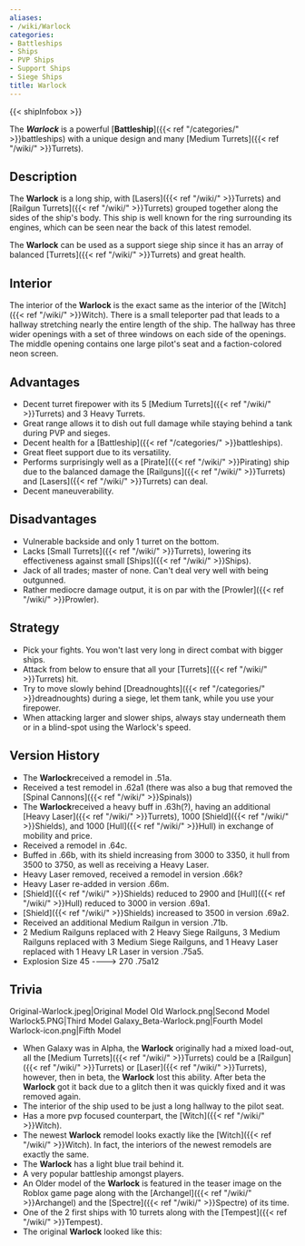 ```yaml
---
aliases:
- /wiki/Warlock
categories:
- Battleships
- Ships
- PVP Ships
- Support Ships
- Siege Ships
title: Warlock
---  
```


{{< shipInfobox >}} 

The **_Warlock_** is a powerful [**Battleship**]({{< ref "/categories/" >}}battleships) with a unique design and many [Medium Turrets]({{< ref "/wiki/" >}}Turrets).

## Description

The **Warlock** is a long ship, with [Lasers]({{< ref "/wiki/" >}}Turrets) and [Railgun Turrets]({{< ref "/wiki/" >}}Turrets) grouped together along the sides of the ship's body. This ship is well known for the ring surrounding its engines, which can be seen near the back of this latest remodel.

The **Warlock** can be used as a support siege ship since it has an array of balanced [Turrets]({{< ref "/wiki/" >}}Turrets) and great health.

## Interior

The interior of the **Warlock** is the exact same as the interior of the [Witch]({{< ref "/wiki/" >}}Witch). There is a small teleporter pad that leads to a hallway stretching nearly the entire length of the ship. The hallway has three wider openings with a set of three windows on each side of the openings. The middle opening contains one large pilot's seat and a faction-colored neon screen.

## Advantages

- Decent turret firepower with its 5 [Medium Turrets]({{< ref "/wiki/" >}}Turrets) and 3 Heavy Turrets.
- Great range allows it to dish out full damage while staying behind a tank during PVP and sieges.
- Decent health for a [Battleship]({{< ref "/categories/" >}}battleships).
- Great fleet support due to its versatility.
- Performs surprisingly well as a [Pirate]({{< ref "/wiki/" >}}Pirating) ship due to the balanced damage the [Railguns]({{< ref "/wiki/" >}}Turrets) and [Lasers]({{< ref "/wiki/" >}}Turrets) can deal.
- Decent maneuverability.

## Disadvantages

- Vulnerable backside and only 1 turret on the bottom.
- Lacks [Small Turrets]({{< ref "/wiki/" >}}Turrets), lowering its effectiveness against small [Ships]({{< ref "/wiki/" >}}Ships).
- Jack of all trades; master of none. Can't deal very well with being outgunned.
- Rather mediocre damage output, it is on par with the [Prowler]({{< ref "/wiki/" >}}Prowler).

## Strategy

- Pick your fights. You won't last very long in direct combat with bigger ships.
- Attack from below to ensure that all your [Turrets]({{< ref "/wiki/" >}}Turrets) hit.
- Try to move slowly behind [Dreadnoughts]({{< ref "/categories/" >}}dreadnoughts) during a siege, let them tank, while you use your firepower.
- When attacking larger and slower ships, always stay underneath them or in a blind-spot using the Warlock's speed.

## Version History 

- The **Warlock**received a remodel in .51a.
- Received a test remodel in .62a1 (there was also a bug that removed the [Spinal Cannons]({{< ref "/wiki/" >}}Spinals))
- The **Warlock**received a heavy buff in .63h(?), having an additional [Heavy Laser]({{< ref "/wiki/" >}}Turrets), 1000 [Shield]({{< ref "/wiki/" >}}Shields), and 1000 [Hull]({{< ref "/wiki/" >}}Hull) in exchange of mobility and price.
- Received a remodel in .64c.
- Buffed in .66b, with its shield increasing from 3000 to 3350, it hull from 3500 to 3750, as well as receiving a Heavy Laser.
- Heavy Laser removed, received a remodel in version .66k?
- Heavy Laser re-added in version .66m.
- [Shield]({{< ref "/wiki/" >}}Shields) reduced to 2900 and [Hull]({{< ref "/wiki/" >}}Hull) reduced to 3000 in version .69a1.
- [Shield]({{< ref "/wiki/" >}}Shields) increased to 3500 in version .69a2.
- Received an additional Medium Railgun in version .71b.
- 2 Medium Railguns replaced with 2 Heavy Siege Railguns, 3 Medium Railguns replaced with 3 Medium Siege Railguns, and 1 Heavy Laser replaced with 1 Heavy LR Laser in version .75a5.
- Explosion Size 45 ----> 270 .75a12

## Trivia

Original-Warlock.jpeg|Original Model Old Warlock.png|Second Model Warlock5.PNG|Third Model Galaxy_Beta-Warlock.png|Fourth Model Warlock-icon.png|Fifth Model

- When Galaxy was in Alpha, the **Warlock** originally had a mixed load-out, all the [Medium Turrets]({{< ref "/wiki/" >}}Turrets) could be a [Railgun]({{< ref "/wiki/" >}}Turrets) or [Laser]({{< ref "/wiki/" >}}Turrets), however, then in beta, the **Warlock** lost this ability. After beta the **Warlock** got it back due to a glitch then it was quickly fixed and it was removed again.
- The interior of the ship used to be just a long hallway to the pilot seat.
- Has a more pvp focused counterpart, the [Witch]({{< ref "/wiki/" >}}Witch).
- The newest **Warlock** remodel looks exactly like the [Witch]({{< ref "/wiki/" >}}Witch). In fact, the interiors of the newest remodels are exactly the same.
- The **Warlock** has a light blue trail behind it.
- A very popular battleship amongst players.
- An Older model of the **Warlock** is featured in the teaser image on the Roblox game page along with the [Archangel]({{< ref "/wiki/" >}}Archangel) and the [Spectre]({{< ref "/wiki/" >}}Spectre) of its time.
- One of the 2 first ships with 10 turrets along with the [Tempest]({{< ref "/wiki/" >}}Tempest).
- The original **Warlock** looked like this: